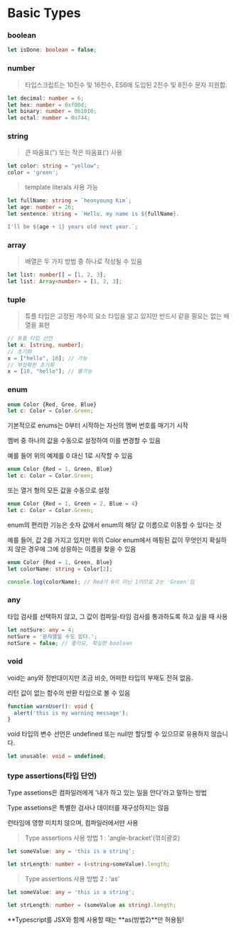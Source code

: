 # Basic Types

### boolean

```typescript
let isDone: boolean = false;
```

### number

> 타입스크립트는 10진수 및 16진수, ES6에 도입된 2진수 및 8진수 문자 지원함.

```typescript
let decimal: number = 6;
let hex: number = 0xf00d;
let binary: number = 0b1010;
let octal: number = 0o744;
```

### string

> 큰 따옴표(") 또는 작은 따옴표(') 사용

```typescript
let color: string = "yellow";
color = 'green';
```

> template literals 사용 가능

```typescript
let fullName: string = `heonyoung Kim`;
let age: number = 26;
let sentence: string = `Hello, my name is ${fullName}.

I'll be ${age + 1} years old next year.`;
```

### array

> 배열은 두 가지 방법 중 하나로 작성될 수 있음

```typescript
let list: number[] = [1, 2, 3];
let list: Array<number> = [1, 2, 3];
```

### tuple

> 튜플 타입은 고정된 개수의 요소 타입을 알고 있지만 반드시 같을 필요는 없는 배열을 표현

```typescript
// 튜플 타입 선언
let x: [string, number];
// 초기화
x = ["hello", 10]; // 가능
// 부정확한 초기화
x = [10, "hello"]; // 불가능
```

### enum

```typescript
enum Color {Red, Gree, Blue}
let c: Color = Color.Green;
```

기본적으로 enums는 0부터 시작하는 자신의 멤버 번호를 매기기 시작

멤버 중 하나의 값을 수동으로 설정하여 이를 변경할 수 있음

예를 들어 위의 예제를 0 대신 1로 시작할 수 있음

```typescript
enum Color {Red = 1, Green, Blue}
let c: Color = Color.Green;
```

또는 열거 형의 모든 값을 수동으로 설정

```typescript
enum Color {Red = 1, Green = 2, Blue = 4}
let c: Color = Color.Green;
```

enum의 편리한 기능은 숫자 값에서 enum의 해당 값 이름으로 이동할 수 있다는 것

예를 들어, 값 2를 가지고 있지만 위의 Color enum에서 매핑된 값이 무엇인지 확실하지 않은 경우에 그에 상응하는 이름을 찾을 수 있음

```typescript
enum Color {Red = 1, Green, Blue}
let colorName: string = Color[2];

console.log(colorName); // Red가 0이 아닌 1이므로 2는 'Green'임
```

### any

타입 검사를 선택하지 않고, 그 값이 컴파일-타임 검사를 통과하도록 하고 싶을 때 사용

```typescript
let notSure: any = 4;
notSure = '문자열일 수도 있다.';
notSure = false; // 좋아요, 확실한 boolean
```

### void

void는 any와 정반대이지만 조금 비슷, 어떠한 타입의 부재도 전혀 없음.

리턴 값이 없는 함수의 반환 타입으로 볼 수 있음

```typescript
function warnUser(): void {
  alert('this is my warning message');
}
```

void 타입의 변수 선언은 undefined 또는 null만 할당할 수 있으므로 유용하지 않습니다.

```typescript
let unusable: void = undefined;
```

### type assertions(타입 단언)

Type assetions은 컴파일러에게 '내가 하고 있는 일을 안다'라고 말하는 방법

Type assetions은 특별한 검사나 데이터를 재구성하지는 않음

런타임에 영향 미치치 않으며, 컴파일러에서만 사용

> Type assertions 사용 방법 1 : 'angle-bracket'(꺾쇠괄호)

```typescript
let someValue: any = 'this is a string';

let strLength: number = (<string>someValue).length;
```

> Type assertions 사용 방법 2 : 'as'

```typescript
let someValue: any = 'this is a string';

let strLength: number = (someValue as string).length;
```

**Typescript를 JSX와 함께 사용할 때는 **as(방법2)**만 허용됨!